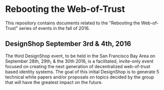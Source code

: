 # Rebooting the Web-of-Trust

This repository contains documents related to the "Rebooting the Web-of-Trust" series of events in the fall of 2016.

## DesignShop September 3rd & 4th, 2016

The third DesignShop event, to be held in the San Francisco Bay Area on September 28th, 29th, & the 30th 2016, is a facilitated, invite-only event focused on creating the next generation of decentralized web-of-trust based identity systems. The goal of this initial DesignShop is to generate 5 technical white papers and/or proposals on topics decided by the group that will have the greatest impact on the future.
